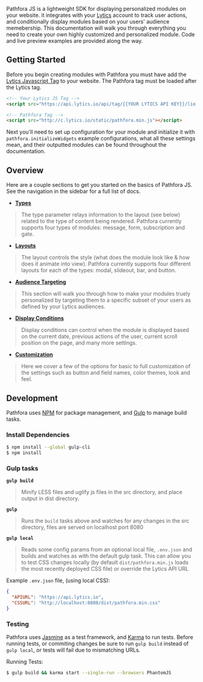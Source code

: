 Pathfora JS is a lightweight SDK for displaying personalized modules on your website. it integrates with your [Lytics](http://www.getlytics.com/) account to track user actions, and conditionally display modules based on your users' audience memebership. This documentation will walk you through everything you need to create your own highly customized and personalized module. Code and live preview examples are provided along the way.

## Getting Started
Before you begin creating modules with Pathfora you must have add the [Lytics Javascript Tag](https://activate.getlytics.com/#/documentation/jstag_anon) to your website. The Pathfora tag must be loaded after the Lytics tag.

``` html
<!-- Your Lytics JS Tag -->
<script src="https://api.lytics.io/api/tag/{{YOUR LYTICS API KEY}}/lio.js"></script>

<!-- Pathfora Tag -->
<script src="http://c.lytics.io/static/pathfora.min.js"></script>
```

Next you'll need to set up configuration for your module and initialize it with `pathfora.initializeWidgets` example configurations, what all these settings mean, and their outputted modules can be found throughout the documentation.

## Overview
Here are a couple sections to get you started on the basics of Pathfora JS. See the navigation in the sidebar for a full list of docs.

- **[Types](types/message.md)** 
> The type parameter relays information to the layout (see below) related to the type of content being rendered. Pathfora currently supports four types of modules: message, form, subscription and gate.

- **[Layouts](layouts/modal.md)**
> The layout controls the style (what does the module look like & how does it animate into view). Pathfora currently supports four different layouts for each of the types: modal, slideout, bar, and button.

- **[Audience Targeting](targeting.md)**
> This section will walk you through how to make your modules truely personalized by targeting them to a specific subset of your users as defined by your Lytics audiences.

- **[Display Conditions](display_conditions.md)**
> Display conditions can control when the module is displayed based on the current date, previous actions of the user, current scroll position on the page, and many more settings.

- **[Customization](customization/themes.md)** 
> Here we cover a few of the options for basic to full customization of the settings such as button and field names, color themes, look and feel.



## Development

Pathfora uses [NPM](https://docs.npmjs.com/) for package management, and [Gulp](https://github.com/gulpjs/gulp) to manage build tasks.

### Install Dependencies

```sh
$ npm install --global gulp-cli
$ npm install
```

### Gulp tasks

**`gulp build`**
> Minify LESS files and uglify js files in the src directory, and place output in dist directory.

**`gulp`**
> Runs the `build` tasks above and watches for any changes in the src directory, files are served on localhost port 8080

**`gulp local`**
> Reads some config params from an optional local file, `.env.json` and builds and watches as with the default gulp task. This can allow you to test CSS changes locally (by default `dist/pathfora.min.js` loads the most recently deployed CSS file) or override the Lytics API URL

Example `.env.json` file, (using local CSS):

```json
{
  "APIURL": "https://api.lytics.io",
  "CSSURL": "http://localhost:8080/dist/pathfora.min.css"
}
```

### Testing
Pathfora uses [Jasmine](https://github.com/jasmine/jasmine) as a test framework, and [Karma](https://github.com/karma-runner/karma/) to run tests. Before running tests, or commiting changes be sure to run `gulp build` instead of `gulp local`, or tests will fail due to mismatching URLs.

Running Tests:
``` sh
$ gulp build && karma start --single-run --browsers PhantomJS
```